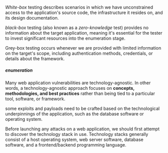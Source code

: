 _White-box_ testing describes scenarios in which we have unconstrained access to the application's source code, the infrastructure it resides on, and its design documentation.

_black-box_ testing (also known as a _zero-knowledge_ test) provides no information about the target application, meaning it's essential for the tester to invest significant resources into the enumeration stage.

Grey-box testing occurs whenever we are provided with limited information on the target's scope, including authentication methods, credentials, or details about the framework.

##### enumeration

Many web application vulnerabilities are technology-agnostic. In other words, a technology-agnostic approach focuses on **concepts, methodologies, and best practices** rather than being tied to a particular tool, software, or framework.

some exploits and payloads need to be crafted based on the technological underpinnings of the application, such as the database software or operating system.

Before launching any attacks on a web application, we should first attempt to discover the technology stack in use. Technology stacks generally consist of a host operating system, web server software, database software, and a frontend/backend programming language.